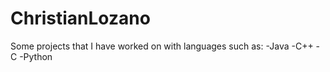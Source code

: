 # ChristianLozano
Some projects that I have worked on with languages such as:
-Java
-C++
-C
-Python
